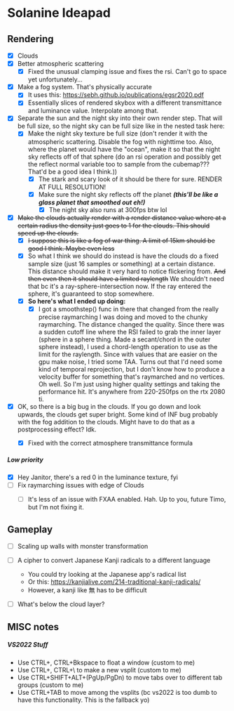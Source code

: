 ﻿# Solanine Ideapad

## Rendering

- [x] Clouds
- [x] Better atmospheric scattering
  - [x] Fixed the unusual clamping issue and fixes the rsi. Can't go to space yet unfortunately...
- [x] Make a fog system. That's physically accurate
  - [x] It uses this: https://sebh.github.io/publications/egsr2020.pdf
  - [x] Essentially slices of rendered skybox with a different transmittance and luminance value. Interpolate among that.
- [x] Separate the sun and the night sky into their own render step. That will be full size, so the night sky can be full size like in the nested task here:
  - [x] Make the night sky texture be full size (don't render it with the atmospheric scattering. Disable the fog with nighttime too. Also, where the planet would have the "ocean", make it so that the night sky reflects off of that sphere (do an rsi operation and possibly get the reflect normal variable too to sample from the cubemap??? That'd be a good idea I think.))
    - [x] The stark and scary look of it should be there for sure. RENDER AT FULL RESOLUTION!
    - [x] Make sure the night sky reflects off the planet **_(this'll be like a glass planet that smoothed out eh!)_**
      - [x] The night sky also runs at 300fps btw lol
- [x] ~~Make the clouds actually render with a render distance value where at a certain radius the density just goes to 1 for the clouds. This should speed up the clouds.~~
  - [x] ~~I suppose this is like a fog of war thing. A limit of 15km should be good I think. Maybe even less~~
  - [x] So what I think we should do instead is have the clouds do a fixed sample size (just 16 samples or something) at a certain distance. This distance should make it very hard to notice flickering from. ~~And then even then it should have a limited raylength~~ We shouldn't need that bc it's a ray-sphere-intersection now. If the ray entered the sphere, it's guaranteed to stop somewhere.
  - [x] **So here's what I ended up doing:**
    - [x] I got a smoothstep() func in there that changed from the really precise raymarching I was doing and moved to the chunky raymarching. The distance changed the quality. Since there was a sudden cutoff line where the RSI failed to grab the inner layer (sphere in a sphere thing. Made a secant/chord in the outer sphere instead), I used a chord-length operation to use as the limit for the raylength. Since with values that are easier on the gpu make noise, I tried some TAA. Turns out that I'd need some kind of temporal reprojection, but I don't know how to produce a velocity buffer for something that's raymarched and no vertices. Oh well. So I'm just using higher quality settings and taking the performance hit. It's anywhere from 220-250fps on the rtx 2080 ti.
- [x] OK, so there is a big bug in the clouds. If you go down and look upwards, the clouds get super bright. Some kind of INF bug probably with the fog addition to the clouds. Might have to do that as a postprocessing effect? Idk.
  - [x] Fixed with the correct atmosphere transmittance formula


##### Low priority

- [x] Hey Janitor, there's a red 0 in the luminance texture, fyi
- [ ] Fix raymarching issues with edge of Clouds
  - [ ] It's less of an issue with FXAA enabled. Hah. Up to you, future Timo, but I'm not fixing it.


## Gameplay

- [ ] Scaling up walls with monster transformation
- [ ] A cipher to convert Japanese Kanji radicals to a different language
  - You could try looking at the Japanese app's radical list
  - Or this: https://kanjialive.com/214-traditional-kanji-radicals/
  - However, a kanji like 無 has to be difficult
- [ ] What's below the cloud layer?


## MISC notes

##### VS2022 Stuff
- Use CTRL+\, CTRL+Bkspace to float a window (custom to me)
- Use CTRL+\, CTRL+\ to make a new vsplit (custom to me)
- Use CTRL+SHIFT+ALT+(PgUp/PgDn) to move tabs over to different tab groups (custom to me)
- Use CTRL+TAB to move among the vsplits (bc vs2022 is too dumb to have this functionality. This is the fallback yo)